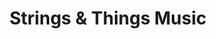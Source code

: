 ---
title: "Strings & Things Music"
url: /concord/strings-and-things-music/
shop: musical instrument
---